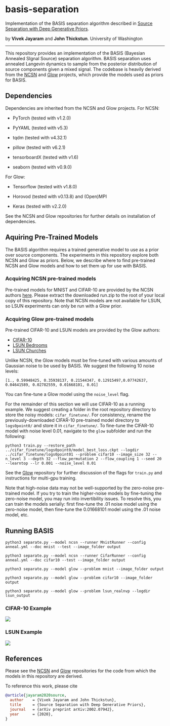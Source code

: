 # basis-separation
Implementation of the BASIS separation algorithm described in [Source Separation with Deep Generative Priors](https://arxiv.org/abs/2002.07942).

by __Vivek Jayaram__ and __John Thickstun__. University of Washington

-------------------------------------------------------------------------------------

This repository provides an implementation of the BASIS (Bayesian Annealed SIgnal Source) separation algorithm.
BASIS separation uses annealed Langevin dynamics to sample from the posterior distribution of source components given a mixed signal.
The codebase is heavily derived from the [NCSN](https://github.com/ermongroup/ncsn)
and [Glow](https://github.com/openai/glow) projects, which provide the models used as priors for BASIS.


## Dependencies

Dependencies are inherited from the NCSN and Glow projects. For NCSN:

* PyTorch (tested with v1.2.0)

* PyYAML (tested with v5.3)

* tqdm (tested with v4.32.1)

* pillow (tested with v6.2.1)

* tensorboardX (tested with v1.6)

* seaborn (tested with v0.9.0)

For Glow:

* Tensorflow (tested with v1.8.0)

* Horovod (tested with v0.13.8) and (Open)MPI

* Keras (tested with v2.2.0)

See the NCSN and Glow repositories for further details on installation of dependencies.


## Aquiring Pre-Trained Models

The BASIS algorithm requires a trained generative model to use as a prior over source components.
The experiments in this repository explore both NCSN and Glow as priors. Below, we describe where
to find pre-trained NCSN and Glow models and how to set them up for use with BASIS.


### Acquiring NCSN pre-trained models

Pre-trained models for MNIST and CIFAR-10 are provided by the NCSN authors [here](https://drive.google.com/file/d/1BF2mwFv5IRCGaQbEWTbLlAOWEkNzMe5O/view?usp=sharing).
Please extract the downloaded run.zip to the root of your local copy of this repository.
Note that NCSN models are not available for LSUN, so LSUN experiments can only be run with a Glow prior.


### Acquiring Glow pre-trained models

Pre-trained CIFAR-10 and LSUN models are provided by the Glow authors:

* [CIFAR-10](https://storage.googleapis.com/glow-demo/logs/abl-1x1-aff.tar)
* [LSUN Bedrooms](https://storage.googleapis.com/glow-demo/logs/lsun-rnvp-bdr.tar)
* [LSUN Churches](https://storage.googleapis.com/glow-demo/logs/lsun-rnvp-crh.tar)

Unlike NCSN, the Glow models must be fine-tuned with various amounts of Gaussian noise to be used by BASIS.
We suggest the following 10 noise levels:
```
[1., 0.59948425, 0.35938137, 0.21544347, 0.12915497,0.07742637, 0.04641589, 0.02782559, 0.01668101, 0.01]
```

You can fine-tune a Glow model using the `noise_level` flag.

For the remainder of this section we will use CIFAR-10 as a running example. We suggest creating a folder in the root repository directory to store the noisy models: `cifar_finetune/`. For consistency, rename the previously-downloaded CIFAR-10 pre-trained model directory to ``logs0point0/`` and store it in ``cifar_finetune/``. To fine-tune the CIFAR-10 model with noise level 0.01, navigate to the `glow` subfolder and run the following:

```
python3 train.py --restore_path ../cifar_finetune/logs0point0/model_best_loss.ckpt --logdir ../cifar_finetune/logs0point01 --problem cifar10 --image_size 32 --n_level 3 --depth 32 --flow_permutation 2 --flow_coupling 1 --seed 20 --learntop --lr 0.001 --noise_level 0.01
```

See the [Glow](https://github.com/openai/glow) repository for further discussion of the flags for `train.py` and instructions for multi-gpu training.

Note that high-noise data may not be well-supported by the zero-noise pre-trained model. If you try to train the higher-noise models by fine-tuning the zero-noise model, you may run into invertibility issues. To resolve this, you can train the models serially: first fine-tune the .01 noise model using the zero-noise model, then fine-tune the 0.01668101 model using the .01 noise model, etc.


## Running BASIS

```
python3 separate.py --model ncsn --runner MnistRunner --config anneal.yml --doc mnist --test --image_folder output
```

```
python3 separate.py --model ncsn --runner CifarRunner --config anneal.yml --doc cifar10 --test --image_folder output
```

```
python3 separate.py --model glow --problem mnist --image_folder output
```

```
python3 separate.py --model glow --problem cifar10 --image_folder output
```

```
python3 separate.py --model glow --problem lsun_realnvp --logdir lsun_output
```

### CIFAR-10 Example
![](assets/cifar_video.gif)

### LSUN Example
![](assets/lsun_video.gif)

## References

Please see the [NCSN](https://github.com/ermongroup/ncsn) and [Glow](https://github.com/openai/glow) repositories
for the code from which the models in this repository are derived.

To reference this work, please cite

```bib
@article{jayaram2020source,
  author    = {Vivek Jayaram and John Thickstun},
  title     = {Source Separation with Deep Generative Priors},
  journal   = {arXiv preprint arXiv:2002.07942},
  year      = {2020},
}
```
